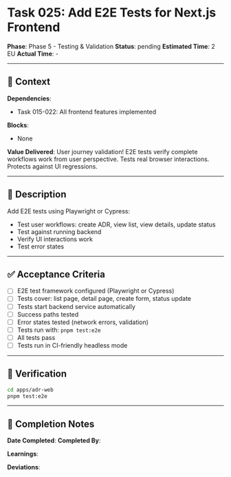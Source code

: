 # Task 025: Add E2E Tests for Next.js Frontend

**Phase**: Phase 5 - Testing & Validation
**Status**: pending
**Estimated Time**: 2 EU
**Actual Time**: -

---

## 📍 Context

**Dependencies**:
- Task 015-022: All frontend features implemented

**Blocks**:
- None

**Value Delivered**:
User journey validation! E2E tests verify complete workflows work from user perspective. Tests real browser interactions. Protects against UI regressions.

---

## 📝 Description

Add E2E tests using Playwright or Cypress:
- Test user workflows: create ADR, view list, view details, update status
- Test against running backend
- Verify UI interactions work
- Test error states

---

## ✅ Acceptance Criteria

- [ ] E2E test framework configured (Playwright or Cypress)
- [ ] Tests cover: list page, detail page, create form, status update
- [ ] Tests start backend service automatically
- [ ] Success paths tested
- [ ] Error states tested (network errors, validation)
- [ ] Tests run with: `pnpm test:e2e`
- [ ] All tests pass
- [ ] Tests run in CI-friendly headless mode

---

## 🧪 Verification

```bash
cd apps/adr-web
pnpm test:e2e
```

---

## 📝 Completion Notes

**Date Completed**:
**Completed By**:

**Learnings**:

**Deviations**:
